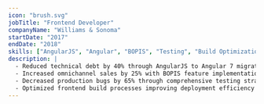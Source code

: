 ```yaml
---
icon: "brush.svg"
jobTitle: "Frontend Developer"
companyName: "Williams & Sonoma"
startDate: "2017"
endDate: "2018"
skills: ["AngularJS", "Angular", "BOPIS", "Testing", "Build Optimization"]
description: |
  - Reduced technical debt by 40% through AngularJS to Angular 7 migration
  - Increased omnichannel sales by 25% with BOPIS feature implementation
  - Decreased production bugs by 65% through comprehensive testing strategy
  - Optimized frontend build processes improving deployment efficiency by 30%
---
```

